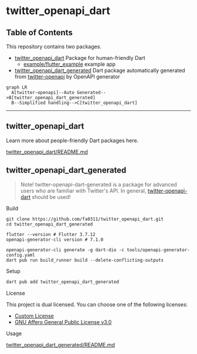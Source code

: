 # twitter_openapi_dart

## Table of Contents

This repository contains two packages.

- [twitter_openapi_dart](./twitter_openapi_dart) Package for human-friendly Dart
  - [example/flutter_example](./twitter_openapi_dart/example/flutter_example) example app
- [twitter_openapi_dart_generated](./twitter_openapi_dart_generated) Dart package automatically generated from [twitter-openapi](https://github.com/fa0311/twitter-openapi) by OpenAPI generator

```mermaid
graph LR
  A[twitter-openapi]--Auto Generated-->B[twitter_openapi_dart_generated]
  B--Simplified handling-->C[twitter_openapi_dart]
```

---

## twitter_openapi_dart

Learn more about people-friendly Dart packages here.

[twitter_openapi_dart/README.md](./twitter_openapi_dart/README.md)

## twitter_openapi_dart_generated

> Note! twitter-openapi-dart-generated is a package for advanced users who are familiar with Twitter's API. In general, [twitter-openapi-dart](./twitter-openapi-dart) should be used!

Build

```shell
git clone https://github.com/fa0311/twitter_openapi_dart.git
cd twitter_openapi_dart_generated
```

```shell
flutter --version # Flutter 3.7.12
openapi-generator-cli version # 7.1.0
```

```shell
openapi-generator-cli generate -g dart-dio -c tools/openapi-generator-config.yaml
dart pub run build_runner build --delete-conflicting-outputs
```

Setup

```sh
dart pub add twitter_openapi_dart_generated
```

License

This project is dual licensed. You can choose one of the following licenses:

- [Custom License](./LICENSE)
- [GNU Affero General Public License v3.0](./LICENSE.AGPL)

Usage

[twitter_openapi_dart_generated/README.md](./twitter_openapi_dart_generated/README.md)
